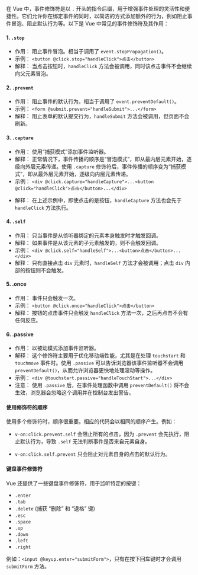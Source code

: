 在 Vue 中，事件修饰符是以 `.` 开头的指令后缀，用于增强事件处理的灵活性和便捷性。它们允许你在绑定事件的同时，以简洁的方式添加额外的行为，例如阻止事件冒泡、阻止默认行为等。以下是 Vue 中常见的事件修饰符及其作用：

#### 1. `.stop`

- 作用： 阻止事件冒泡。相当于调用了 `event.stopPropagation()`。
- 示例： `<button @click.stop="handleClick">点击</button>`
- 解释： 当点击按钮时，`handleClick` 方法会被调用，同时该点击事件不会继续向父元素冒泡。

#### 2. `.prevent`

- 作用： 阻止事件的默认行为。相当于调用了 `event.preventDefault()`。
- 示例： `<form @submit.prevent="handleSubmit">...</form>`
- 解释： 阻止表单的默认提交行为，`handleSubmit` 方法会被调用，但页面不会刷新。

#### 3. `.capture`

- 作用： 使用“捕获模式”添加事件监听器。
- 解释： 正常情况下，事件传播的顺序是“冒泡模式”，即从最内层元素开始，逐级向外层元素传递。使用 `.capture` 修饰符后，事件传播的顺序变为“捕获模式”，即从最外层元素开始，逐级向内层元素传递。
- 示例： `<div @click.capture="handleCapture">...<button @click="handleClick">点击</button>...</div>`

* 解释： 在上述示例中，即使点击的是按钮，`handleCapture` 方法也会先于 `handleClick` 方法执行。

#### 4. `.self`

- 作用： 只当事件是从侦听器绑定的元素本身触发时才触发回调。
- 解释： 如果事件是从该元素的子元素触发的，则不会触发回调。
- 示例： `<div @click.self="handleSelf">...<button>点击</button>...</div>`
- 解释： 只有直接点击 `div` 元素时，`handleSelf` 方法才会被调用；点击 `div` 内部的按钮则不会触发。

#### 5. .once

- 作用： 事件只会触发一次。
- 示例： `<button @click.once="handleClick">点击</button>`
- 解释： 按钮的点击事件只会触发 `handleClick` 方法一次，之后再点击不会有任何反应。

#### 6. .passive

- 作用： 以被动模式添加事件监听器。
- 解释： 这个修饰符主要用于优化移动端性能，尤其是在处理 `touchstart` 和 `touchmove` 事件时。使用 `.passive` 可以告诉浏览器该事件监听器不会调用 `preventDefault()`，从而允许浏览器更快地处理滚动等操作。
- 示例： `<div @touchstart.passive="handleTouchStart">...</div>`
- 注意： 使用 `.passive` 后，在事件处理函数中调用 `preventDefault()` 将不会生效，浏览器会忽略这个调用并在控制台发出警告。

#### 使用修饰符的顺序

使用多个修饰符时，顺序很重要。相应的代码会以相同的顺序产生。例如：

- `v-on:click.prevent.self` 会阻止所有的点击，因为 `.prevent` 会先执行，阻止默认行为，导致 `.self` 无法判断事件是否来自元素自身。

* `v-on:click.self.prevent` 只会阻止对元素自身的点击的默认行为。

#### 键盘事件修饰符

Vue 还提供了一些键盘事件修饰符，用于监听特定的按键：

- `.enter`
- `.tab`
- `.delete` (捕获 “删除” 和 “退格” 键)
- `.esc`
- `.space`
- `.up`
- `.down`
- `.left`
- `.right`

例如：`<input @keyup.enter="submitForm">`，只有在按下回车键时才会调用 `submitForm` 方法。
